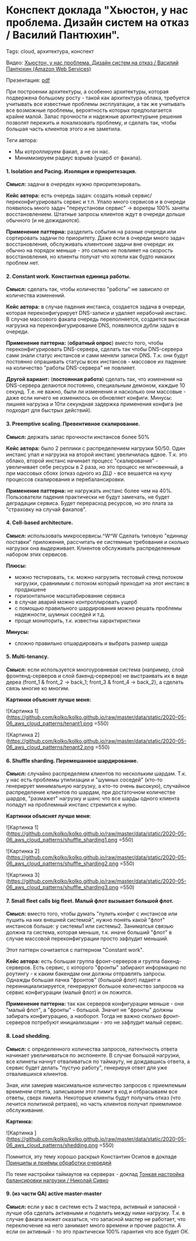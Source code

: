 # Конспект доклада "Хьюстон, у нас проблема. Дизайн систем на отказ / Василий Пантюхин".
Tags: cloud, архитектура, конспект

Видео: [Хьюстон, у нас проблема. Дизайн систем на отказ / Василий Пантюхин (Amazon Web Services)](https://www.youtube.com/watch?v=RxWVxr4uUpI)

Презентация: [pdf](https://drive.google.com/file/d/1rATSPFM2v7bOyJ9q8nVYjEI9OYgJ8xE5/view)


При построении архитектуры, а особенно архитектуры, которая подвержена большому росту - такой как архитектура облака, требуется учитывать все известные проблемы эксплуатации, а так же учитывать все возможные проблемы, вероятность которых предполагается крайне малой. Запас прочности и надежные архитектурыне решения позволят пережить и локализовать проблему, и сделать так, чтобы большая часть клиентов этого и не заметила.

Теги автора:
- Мы котроллируем факап, а не он нас.
- Минимизируем радиус взрыва (ущерб от факапа).


#### 1. Isolation and Pacing. Изоляция и приоритезация.

**Смысл:** задачи в очередях нужно приоритезировать.

**Кейс автора:** есть очередь задач: создать новый сервис/переконфигурировать сервис и т.п. Упало много сервисов и в очереди появилось много задач "переустанови сервис" -> воркеры 100% заняты восстановлением. Штатные запросы клиентов ждут в очереди дольше обычного (и не дожидаются).

**Применение паттерна:** разделить события на разные очереди или сортировать задачи по приоритету. Даже если в очереди много задач восстановления, обслуживать клиентские задачи вне очереди: их обычно на порядок меньше - это сильно не повлияет на скорость восстановления, но клиенты получат что хотели как будто никаких проблем нет.


#### 2. Constant work. Константная единица работы.

**Смысл:** сделать так, чтобы количество "работы" не зависило от количества изменений.

**Кейс автора:** в случае падения инстанса, создается задача в очереди, которая переконфигурирует DNS-записи и удаляет нерабочий инстанс. В случае массового факапа очередь переполняется, создается высокая нагрузка на переконфигурирование DNS, появляются дубли задач в очереди.

**Применение паттерна:** (**обратный опрос**) вместо того, чтобы переконфигурировать DNS-сервера, сделать так чтобы DNS-сервера сами знали статус инстансов и сами меняли записи DNS. Т.к. они будут постоянно опрашивать статусы всех инстансов - массовое их падение на количество "работы DNS-сервера" не повлияет.

**Другой вариант:** (**постоянная работа**) сделать так, что изменения на DNS-сервера делаются постоянно, специальным демоном, каждые 10 секунд. Т.е. не важно, были ли изменения и насколько они массовые - даже если ничего не изменилось он обновляет конфиги. Минусы: лишняя нагрузка и 10ти секундная задержка применения конфига (не подходит для быстрых действий).


#### 3. Preemptive scaling. Превентивное скалирование.

**Смысл:** держать запас прочности инстансов более 50%

**Кейс автора:** было 2 реплики с распределением нагрузки 50/50. Один инстанс упал и нагрузка на второй инстанс увеличилась вдвое. Т.к. это облако, второй инстанс начинает процесс "скалирования" - увеличивает себе ресурсы в 2 раза, но это процесс не мгновенный, а при массовых сбоях (отказ одного из ДЦ) - все вешается на кучу процессов скалирования и перебалансировки.

**Применение паттерна:** не нагружать инстанс более чем на 40%. Пользователи падения практически не будут замечать, не будет деградации сервиса. Будет перерасход ресурсов, но это плата за "страховку на случай факапов".


#### 4. Cell-based architecture.

**Смысл:** использовать микросервисы.^W^W Сделать типовую "единицу поставки" приложения, рассчитать ее системные требования и сколько нагрузки она выдерживает. Клиентов обслуживать распределенным набором этих сервисов.

**Плюсы:**
- можно тестировать, т.к. можно нагрузить тестовый стенд потоком нагрузки, сравнимым с потоком который приходит на этот инстанс в продакшене
- горизонтальное масштабирование сервиса
- в случае аварий можно контроллировать ущерб
- с помощью правильного шардирования можно решать проблемы надежности, шумных соседей и т.д.
- проще мониторить, т.к. известны характиристики

**Минусы:**
- сложно правильно отшардировать и выбрать размер шарда


#### 5. Multi-tenancy.

**Смысл:** если используется многоуровневая система (например, слой фронтенд-серверов и слой бакенд-серверов) не выстраивать их в виде дереа (front_1 & front_2 -> back_1; front_3 & front_4 -> back_2), а сделать связь многие ко многим.

**Картинки объяснят лучше меня:**

![Картинка 1](https://github.com/kolko/kolko.github.io/raw/master/data/static/2020-05-06_aws_cloud_patterns/tenant1.png =550)

![Картинка 2](https://github.com/kolko/kolko.github.io/raw/master/data/static/2020-05-06_aws_cloud_patterns/tenant2.png =550)


#### 6. Shuffle sharding. Перемешанное шардирование.

**Смысл:** случайно распределяем клиентов по нескольким шардам. Т.к. у нас есть проблемы утилизации и "шумных соседей" (кто-то генерирует минимальную нагрузку, а кто-то очень высокую), случайное распределение клиентов по шардам, при достаточном количестве шардов, "размажет" нагрузку и шанс что все шарды одного клиента попадут на проблемный инстанс стремится к нулю.

**Картинки объяснят лучше меня:**

![Картинка 1](https://github.com/kolko/kolko.github.io/raw/master/data/static/2020-05-06_aws_cloud_patterns/shuffle_sharding1.png =550)

![Картинка 2](https://github.com/kolko/kolko.github.io/raw/master/data/static/2020-05-06_aws_cloud_patterns/shuffle_sharding2.png =550)

![Картинка 3](https://github.com/kolko/kolko.github.io/raw/master/data/static/2020-05-06_aws_cloud_patterns/shuffle_sharding3.png =550)


#### 7. Small fleet calls big fleet. Малый флот вызывает большой флот.

**Смысл:** вместо того, чтобы думать "пулить конфиг с инстансов или пушить на них внешней системой", нужно понять какой "флот" инстансов больше: у системы1 или системы2. Заниматсья связью должна та система, которая меньше, т.к. иначе больший "флот" в случае массовой переконфигурации просто зафлудит меньший.

Этот паттерн сочитается с паттерном "Constant work".

**Кейс автора:** есть большая группа фронт-серверов и группа бакенд-серверов. Есть сервис, с которого "фронты" забирают информацию по роутингу - к каким бакендам они должны отправлять запросы. Однажды большая пачка "фронтов" (большой флот) падает и переинициализируется, генерируют большое количество запросов на сервис конфигурации (малый флот) и он ложится.

**Применение паттерна:** так как серверов конфигурации меньше - они "малый флот", а "фронты" - большой. Значит не "фронты" должны забирать конфигурацию, а наоборот. Тогда не важно сколько фронт-серверов потребуют инициализации - это не зафлудит малый сервис.


#### 8. Load shedding.

**Смысл:** с определенного количества запросов, латентность ответа начинает увеличиваться по экспоненте. В случае большой нагрузки, все клинеты начнут отваливаться по таймауту, не дождавшись ответа, а сервис будет делать "пустую работу", генерируя ответ для уже отвалившихся клиентов.

Зная, или замерив максимальное количество запросов с приемлемым временем ответа, записываем этот лимит в код и отбрасываем все ответы, сверх лимита. Некоторые клиенты будут получать отказ (что лечится политикой ретраев), но часть клиентов получат приемлимое обслуживание.

**Картинка:**

![Картинка ](https://github.com/kolko/kolko.github.io/raw/master/data/static/2020-05-06_aws_cloud_patterns/shedding.png =550)

Помнится, эту тему хорошо раскрыл Константин Осипов в докладе [Принципы и приёмы обработки очередей](https://www.youtube.com/watch?v=CvT1v7xiRS0)

По теме настройки таймаутов на серверах - доклад [Тонкая настройка балансировки нагрузки / Николай Сивко](https://www.youtube.com/watch?v=2-j2ADWFkkE)

#### 9. (из части QA) active master-master

**Смысл:** если у вас в системе есть 2 мастера, активный и запасной - лучше оба сделать активными и поделить между ними нагрузку. Т.к. в случае факапа может оказаться, что запасной мастер не работает, что переключение на него занимает много времени и прочие радости. А если он активный - то это практически 100% гарантия что все будет ОК.

